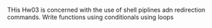 THis Hw03 is concerned with the use of shell piplines adn redirection commands.
Write functions
using conditionals 
using loops
